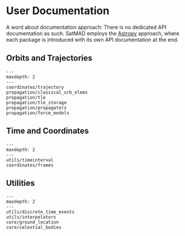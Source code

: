# User Documentation

A word about documentation approach: There is no dedicated API documentation as such. SatMAD employs the [Astropy](https://docs.astropy.org/en/latest/coordinates/index.html) approach, where each package is introduced with its own API documentation at the end.

## Orbits and Trajectories

```{toctree} 
---
maxdepth: 2
---
coordinates/trajectory
propagation/classical_orb_elems
propagation/tle
propagation/tle_storage
propagation/propagators
propagation/force_models
```


## Time and Coordinates

```{toctree} 
---
maxdepth: 2
---
utils/timeinterval
coordinates/frames
```


## Utilities

```{toctree} 
---
maxdepth: 2
---
utils/discrete_time_events
utils/interpolators
core/ground_location
core/celestial_bodies
```

